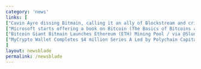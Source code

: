 ```yaml
---
category: 'news'
links: [
["Cavin Ayre dissing Bitmain, calling it an ally of Blockstream and criticizing the Wormhole implementation / Via @CryptoAmb by @I_Priyamvada", "https://ambcrypto.com/bitcoin-cash-proponent-calvin-ayre-dissing-bitmain-an-insider-look-into-the-bch-meetings/"],
["Microsoft starts offering a book on Bitcoin (The Basics of Bitcoins and Blockchains by Antony Lewis, formerly of itBit, now of r3.com)", "https://www.microsoft.com/en-us/p/the-basics-of-bitcoins-and-blockchains/fgqpf3gzxlrm?activetab=pivot%3aoverviewtab"],
["Bitcoin Giant Bitmain Launches Ethereum (ETH) Mining Pool / via @SludgeFeed", "https://sludgefeed.com/bitmain-launches-ethereum-mining-pool/"],
["MyCrypto Wallet Completes $4 million Series A Led by Polychain Capital / via @CryptoGazette", "https://stocksgazette.com/2018/08/31/mycrypto-ethereum-eth-wallet-completes-4-million-series-a-led-by-polychain-capital/"]
]
layout: newsblade
permalink: /newsblade
---
```


